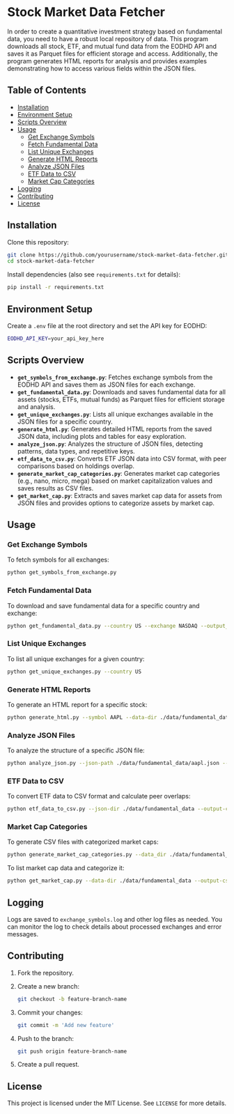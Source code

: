# Stock Market Data Fetcher

In order to create a quantitative investment strategy based on fundamental data, you need to have a robust local repository of data. This program downloads all stock, ETF, and mutual fund data from the EODHD API and saves it as Parquet files for efficient storage and access. Additionally, the program generates HTML reports for analysis and provides examples demonstrating how to access various fields within the JSON files.

## Table of Contents
- [Installation](#installation)
- [Environment Setup](#environment-setup)
- [Scripts Overview](#scripts-overview)
- [Usage](#usage)
  - [Get Exchange Symbols](#get-exchange-symbols)
  - [Fetch Fundamental Data](#fetch-fundamental-data)
  - [List Unique Exchanges](#list-unique-exchanges)
  - [Generate HTML Reports](#generate-html-reports)
  - [Analyze JSON Files](#analyze-json-files)
  - [ETF Data to CSV](#etf-data-to-csv)
  - [Market Cap Categories](#market-cap-categories)
- [Logging](#logging)
- [Contributing](#contributing)
- [License](#license)

## Installation

Clone this repository:

```bash
git clone https://github.com/yourusername/stock-market-data-fetcher.git
cd stock-market-data-fetcher
```

Install dependencies (also see `requirements.txt` for details):

```bash
pip install -r requirements.txt
```

## Environment Setup

Create a `.env` file at the root directory and set the API key for EODHD:

```bash
EODHD_API_KEY=your_api_key_here
```

## Scripts Overview

- **`get_symbols_from_exchange.py`**: Fetches exchange symbols from the EODHD API and saves them as JSON files for each exchange.
- **`get_fundamental_data.py`**: Downloads and saves fundamental data for all assets (stocks, ETFs, mutual funds) as Parquet files for efficient storage and analysis.
- **`get_unique_exchanges.py`**: Lists all unique exchanges available in the JSON files for a specific country.
- **`generate_html.py`**: Generates detailed HTML reports from the saved JSON data, including plots and tables for easy exploration.
- **`analyze_json.py`**: Analyzes the structure of JSON files, detecting patterns, data types, and repetitive keys.
- **`etf_data_to_csv.py`**: Converts ETF JSON data into CSV format, with peer comparisons based on holdings overlap.
- **`generate_market_cap_categories.py`**: Generates market cap categories (e.g., nano, micro, mega) based on market capitalization values and saves results as CSV files.
- **`get_market_cap.py`**: Extracts and saves market cap data for assets from JSON files and provides options to categorize assets by market cap.

## Usage

### Get Exchange Symbols
To fetch symbols for all exchanges:

```bash
python get_symbols_from_exchange.py
```

### Fetch Fundamental Data
To download and save fundamental data for a specific country and exchange:

```bash
python get_fundamental_data.py --country US --exchange NASDAQ --output_dir ./data/fundamental_data --days 7
```

### List Unique Exchanges
To list all unique exchanges for a given country:

```bash
python get_unique_exchanges.py --country US
```

### Generate HTML Reports
To generate an HTML report for a specific stock:

```bash
python generate_html.py --symbol AAPL --data-dir ./data/fundamental_data --output-dir ./html
```

### Analyze JSON Files
To analyze the structure of a specific JSON file:

```bash
python analyze_json.py --json-path ./data/fundamental_data/aapl.json --max-depth 4
```

### ETF Data to CSV
To convert ETF data to CSV format and calculate peer overlaps:

```bash
python etf_data_to_csv.py --json-dir ./data/fundamental_data --output-csv ./data/etfs.csv --peers 85.0
```

### Market Cap Categories
To generate CSV files with categorized market caps:

```bash
python generate_market_cap_categories.py --data_dir ./data/fundamental_data --output_dir ./market_cap_categories
```

To list market cap data and categorize it:

```bash
python get_market_cap.py --data-dir ./data/fundamental_data --output-csv ./data/market_caps.csv
```

## Logging

Logs are saved to `exchange_symbols.log` and other log files as needed. You can monitor the log to check details about processed exchanges and error messages.

## Contributing

1. Fork the repository.
2. Create a new branch:

   ```bash
   git checkout -b feature-branch-name
   ```

3. Commit your changes:

   ```bash
   git commit -m 'Add new feature'
   ```

4. Push to the branch:

   ```bash
   git push origin feature-branch-name
   ```

5. Create a pull request.

## License

This project is licensed under the MIT License. See `LICENSE` for more details.
